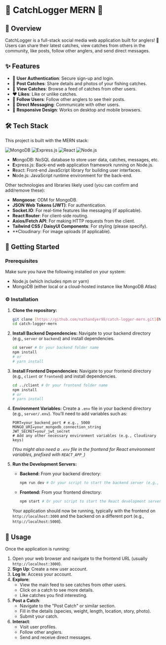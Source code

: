 # 🎣 CatchLogger MERN 🎣

## 🌟 Overview

CatchLogger is a full-stack social media web application built for anglers! 🐠 Users can share their latest catches, view catches from others in the community, like posts, follow other anglers, and send direct messages.

## ✨ Features

* 👤 **User Authentication**: Secure sign-up and login.
* 🎣 **Post Catches**: Share details and photos of your fishing catches.
* 👀 **View Catches**: Browse a feed of catches from other users.
* ❤️ **Likes**: Like or unlike catches.
* 👥 **Follow Users**: Follow other anglers to see their posts.
* 💬 **Direct Messaging**: Communicate with other users.
* 📱 **Responsive Design**: Works on desktop and mobile browsers.

## 🛠️ Tech Stack

This project is built with the MERN stack:

![MongoDB](https://img.shields.io/badge/MongoDB-47A248?style=for-the-badge&logo=mongodb&logoColor=white)
![Express.js](https://img.shields.io/badge/Express.js-000000?style=for-the-badge&logo=express&logoColor=white)
![React](https://img.shields.io/badge/React-20232A?style=for-the-badge&logo=react&logoColor=61DAFB)
![Node.js](https://img.shields.io/badge/Node.js-339933?style=for-the-badge&logo=nodedotjs&logoColor=white)

* **M**ongoDB: NoSQL database to store user data, catches, messages, etc.
* **E**xpress.js: Back-end web application framework running on Node.js.
* **R**eact: Front-end JavaScript library for building user interfaces.
* **N**ode.js: JavaScript runtime environment for the back-end.

Other technologies and libraries likely used (you can confirm and add/remove these):

* **Mongoose**: ODM for MongoDB.
* **JSON Web Tokens (JWT)**: For authentication.
* **Socket.IO**: For real-time features like messaging (if applicable).
* **React Router**: For client-side routing.
* **Axios/Fetch API**: For making HTTP requests from the client.
* **Tailwind CSS / DaisyUI Components**: For styling (please specify).
* **Cloudinary: For image uploads (if applicable).

## 🚀 Getting Started

### Prerequisites

Make sure you have the following installed on your system:

* Node.js (which includes npm or yarn)
* MongoDB (either local or a cloud-hosted instance like MongoDB Atlas)

### ⚙️ Installation

1.  **Clone the repository:**
    ```bash
    git clone [https://github.com/nathandyer98/catch-logger-mern.git](https://github.com/nathandyer98/catch-logger-mern.git)
    cd catch-logger-mern
    ```

2.  **Install Backend Dependencies:**
    Navigate to your backend directory (e.g., `server` or `backend`) and install dependencies.
    ```bash
    cd server # Or your backend folder name
    npm install
    # or
    # yarn install
    ```

3.  **Install Frontend Dependencies:**
    Navigate to your frontend directory (e.g., `client` or `frontend`) and install dependencies.
    ```bash
    cd ../client # Or your frontend folder name
    npm install
    # or
    # yarn install
    ```

4.  **Environment Variables:**
    Create a `.env` file in your backend directory (e.g., `server/.env`). You'll need to add variables such as:
    ```env
    PORT=your_backend_port # e.g., 5000
    MONGO_URI=your_mongodb_connection_string
    JWT_SECRET=your_jwt_secret
    # Add any other necessary environment variables (e.g., Cloudinary keys)
    ```
    *(You might also need a `.env` file in the frontend for React environment variables, prefixed with `REACT_APP_`)*

5.  **Run the Development Servers:**
    * **Backend:** From your backend directory:
        ```bash
        npm run dev # Or your script to start the backend server (e.g., npm start)
        ```
    * **Frontend:** From your frontend directory:
        ```bash
        npm start # Or your script to start the React development server
        ```

    Your application should now be running, typically with the frontend on `http://localhost:3000` and the backend on a different port (e.g., `http://localhost:5000`).

## 📖 Usage

Once the application is running:

1.  Open your web browser and navigate to the frontend URL (usually `http://localhost:3000`).
2.  **Sign Up**: Create a new user account.
3.  **Log In**: Access your account.
4.  **Explore**:
    * View the main feed to see catches from other users.
    * Click on a catch to see more details.
    * Like catches you find interesting.
5.  **Post a Catch**:
    * Navigate to the "Post Catch" or similar section.
    * Fill in the details (species, weight, length, location, story, photo).
    * Submit your catch.
6.  **Interact**:
    * Visit user profiles.
    * Follow other anglers.
    * Send and receive direct messages.
